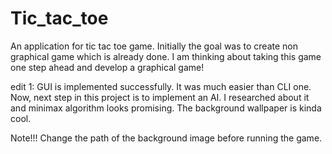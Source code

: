 # Tic_tac_toe
An application for tic tac toe game.
Initially the goal was to create non graphical game which is already done. 
I am thinking about taking this game one step ahead and develop a graphical game!

edit 1:
GUI is implemented successfully. It was much easier than CLI one.
Now, next step in this project is to implement an AI. I researched about it and minimax algorithm looks promising.
The background wallpaper is kinda cool.

Note!!! Change the path of the background image before running the game.

